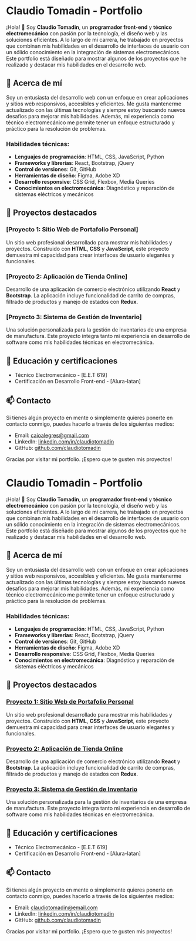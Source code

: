 # Claudio Tomadin - Portfolio

¡Hola! 👋 Soy **Claudio Tomadin**, un **programador front-end** y **técnico electromecánico** con pasión por la tecnología, el diseño web y las soluciones eficientes. A lo largo de mi carrera, he trabajado en proyectos que combinan mis habilidades en el desarrollo de interfaces de usuario con un sólido conocimiento en la integración de sistemas electromecánicos. Este portfolio está diseñado para mostrar algunos de los proyectos que he realizado y destacar mis habilidades en el desarrollo web.

## 🚀 Acerca de mí

Soy un entusiasta del desarrollo web con un enfoque en crear aplicaciones y sitios web responsivos, accesibles y eficientes. Me gusta mantenerme actualizado con las últimas tecnologías y siempre estoy buscando nuevos desafíos para mejorar mis habilidades. Además, mi experiencia como técnico electromecánico me permite tener un enfoque estructurado y práctico para la resolución de problemas.

### Habilidades técnicas:

- **Lenguajes de programación**: HTML, CSS, JavaScript, Python
- **Frameworks y librerías**: React, Bootstrap, jQuery
- **Control de versiones**: Git, GitHub
- **Herramientas de diseño**: Figma, Adobe XD
- **Desarrollo responsive**: CSS Grid, Flexbox, Media Queries
- **Conocimientos en electromecánica**: Diagnóstico y reparación de sistemas eléctricos y mecánicos

## 📂 Proyectos destacados

### [Proyecto 1: Sitio Web de Portafolio Personal]
Un sitio web profesional desarrollado para mostrar mis habilidades y proyectos. Construido con **HTML**, **CSS** y **JavaScript**, este proyecto demuestra mi capacidad para crear interfaces de usuario elegantes y funcionales.

### [Proyecto 2: Aplicación de Tienda Online]
Desarrollo de una aplicación de comercio electrónico utilizando **React** y **Bootstrap**. La aplicación incluye funcionalidad de carrito de compras, filtrado de productos y manejo de estados con **Redux**.

### [Proyecto 3: Sistema de Gestión de Inventario]
Una solución personalizada para la gestión de inventarios de una empresa de manufactura. Este proyecto integra tanto mi experiencia en desarrollo de software como mis habilidades técnicas en electromecánica.

## 🌟 Educación y certificaciones

- Técnico Electromecánico - [E.E.T 619]
- Certificación en Desarrollo Front-end - [Alura-latan]

## 📫 Contacto

Si tienes algún proyecto en mente o simplemente quieres ponerte en contacto conmigo, puedes hacerlo a través de los siguientes medios:

- Email: caioalegres@gmail.com
- LinkedIn: [linkedin.com/in/claudiotomadin]()
- GitHub: [github.com/claudiotomadin]()

Gracias por visitar mi portfolio. ¡Espero que te gusten mis proyectos!
# Claudio Tomadin - Portfolio

¡Hola! 👋 Soy **Claudio Tomadin**, un **programador front-end** y **técnico electromecánico** con pasión por la tecnología, el diseño web y las soluciones eficientes. A lo largo de mi carrera, he trabajado en proyectos que combinan mis habilidades en el desarrollo de interfaces de usuario con un sólido conocimiento en la integración de sistemas electromecánicos. Este portfolio está diseñado para mostrar algunos de los proyectos que he realizado y destacar mis habilidades en el desarrollo web.

## 🚀 Acerca de mí

Soy un entusiasta del desarrollo web con un enfoque en crear aplicaciones y sitios web responsivos, accesibles y eficientes. Me gusta mantenerme actualizado con las últimas tecnologías y siempre estoy buscando nuevos desafíos para mejorar mis habilidades. Además, mi experiencia como técnico electromecánico me permite tener un enfoque estructurado y práctico para la resolución de problemas.

### Habilidades técnicas:

- **Lenguajes de programación**: HTML, CSS, JavaScript, Python
- **Frameworks y librerías**: React, Bootstrap, jQuery
- **Control de versiones**: Git, GitHub
- **Herramientas de diseño**: Figma, Adobe XD
- **Desarrollo responsive**: CSS Grid, Flexbox, Media Queries
- **Conocimientos en electromecánica**: Diagnóstico y reparación de sistemas eléctricos y mecánicos

## 📂 Proyectos destacados

### [Proyecto 1: Sitio Web de Portafolio Personal]()
Un sitio web profesional desarrollado para mostrar mis habilidades y proyectos. Construido con **HTML**, **CSS** y **JavaScript**, este proyecto demuestra mi capacidad para crear interfaces de usuario elegantes y funcionales.

### [Proyecto 2: Aplicación de Tienda Online]()
Desarrollo de una aplicación de comercio electrónico utilizando **React** y **Bootstrap**. La aplicación incluye funcionalidad de carrito de compras, filtrado de productos y manejo de estados con **Redux**.

### [Proyecto 3: Sistema de Gestión de Inventario]()
Una solución personalizada para la gestión de inventarios de una empresa de manufactura. Este proyecto integra tanto mi experiencia en desarrollo de software como mis habilidades técnicas en electromecánica.

## 🌟 Educación y certificaciones

- Técnico Electromecánico - [E.E.T 619]
- Certificación en Desarrollo Front-end - [Alura-latan]

## 📫 Contacto

Si tienes algún proyecto en mente o simplemente quieres ponerte en contacto conmigo, puedes hacerlo a través de los siguientes medios:

- Email: claudiotomadin@email.com
- LinkedIn: [linkedin.com/in/claudiotomadin]()
- GitHub: [github.com/claudiotomadin]()

Gracias por visitar mi portfolio. ¡Espero que te gusten mis proyectos!

